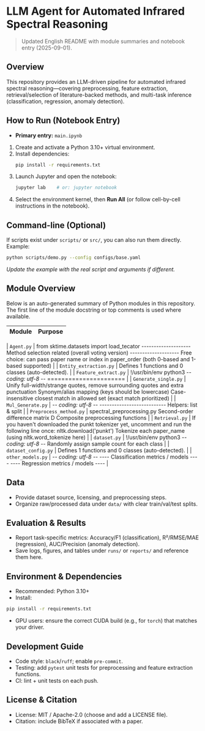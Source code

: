 # LLM Agent for Automated Infrared Spectral Reasoning

> Updated English README with module summaries and notebook entry (2025-09-01).

## Overview

This repository provides an LLM-driven pipeline for automated infrared spectral reasoning—covering preprocessing, feature extraction, retrieval/selection of literature-backed methods, and multi-task inference (classification, regression, anomaly detection).

## How to Run (Notebook Entry)

- **Primary entry:** `main.ipynb`


1. Create and activate a Python 3.10+ virtual environment.
2. Install dependencies:
   ```bash
   pip install -r requirements.txt
   ```
3. Launch Jupyter and open the notebook:
   ```bash
   jupyter lab    # or: jupyter notebook
   ```
4. Select the environment kernel, then **Run All** (or follow cell-by-cell instructions in the notebook).

## Command-line (Optional)

If scripts exist under `scripts/` or `src/`, you can also run them directly. Example:

```bash
python scripts/demo.py --config configs/base.yaml
```
_Update the example with the real script and arguments if different._

## Module Overview

Below is an auto-generated summary of Python modules in this repository. The first line of the module docstring or top comments is used where available.

| Module | Purpose |
|---|---|

| `Agent.py` | from  sktime.datasets import load_tecator -------------------- Method selection related (overall voting version) -------------------- Free choice: can pass paper name or index in paper_order (both 0-based and 1-based supported) |
| `Entity_extraction.py` | Defines 1 functions and 0 classes (auto-detected). |
| `Feature_extract.py` | !/usr/bin/env python3 -*- coding: utf-8 -*- ====================== |
| `Generate_single.py` | Unify full-width/strange quotes, remove surrounding quotes and extra punctuation Synonym/alias mapping (keys should be lowercase) Case-insensitive closest match in allowed set (exact match prioritized) |
| `Mul_Generate.py` | -*- coding: utf-8 -*- --------------------------- Helpers: list & split |
| `Preprocess_method.py` | spectral_preprocessing.py Second-order difference matrix D Composite preprocessing functions |
| `Retrieval.py` | If you haven't downloaded the punkt tokenizer yet, uncomment and run the following line once: nltk.download('punkt') Tokenize each paper_name (using nltk.word_tokenize here) |
| `dataset.py` | !/usr/bin/env python3 -*- coding: utf-8 -*- Randomly assign sample count for each class |
| `dataset_config.py` | Defines 1 functions and 0 classes (auto-detected). |
| `other_models.py` | -*- coding: utf-8 -*- ---- Classification metrics / models ---- ---- Regression metrics / models ---- |


## Data

- Provide dataset source, licensing, and preprocessing steps.
- Organize raw/processed data under `data/` with clear train/val/test splits.

## Evaluation & Results

- Report task-specific metrics: Accuracy/F1 (classification), R²/RMSE/MAE (regression), AUC/Precision (anomaly detection).
- Save logs, figures, and tables under `runs/` or `reports/` and reference them here.

## Environment & Dependencies

- Recommended: Python 3.10+
- Install:
```bash
pip install -r requirements.txt
```
- GPU users: ensure the correct CUDA build (e.g., for `torch`) that matches your driver.

## Development Guide

- Code style: `black`/`ruff`; enable `pre-commit`.
- Testing: add `pytest` unit tests for preprocessing and feature extraction functions.
- CI: lint + unit tests on each push.

## License & Citation

- License: MIT / Apache-2.0 (choose and add a LICENSE file).
- Citation: include BibTeX if associated with a paper.
